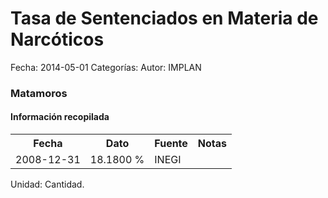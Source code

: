 Tasa de Sentenciados en Materia de Narcóticos
=====

Fecha: 2014-05-01
Categorías: 
Autor: IMPLAN

### Matamoros

#### Información recopilada

<table class="table table-hover table-bordered">
  <tr><th>Fecha</th><th>Dato</th><th>Fuente</th><th>Notas</th></tr>
  <tr><td>2008-12-31</td><td>18.1800 %</td><td>INEGI</td><td></td></tr>
</table>

Unidad: Cantidad.
